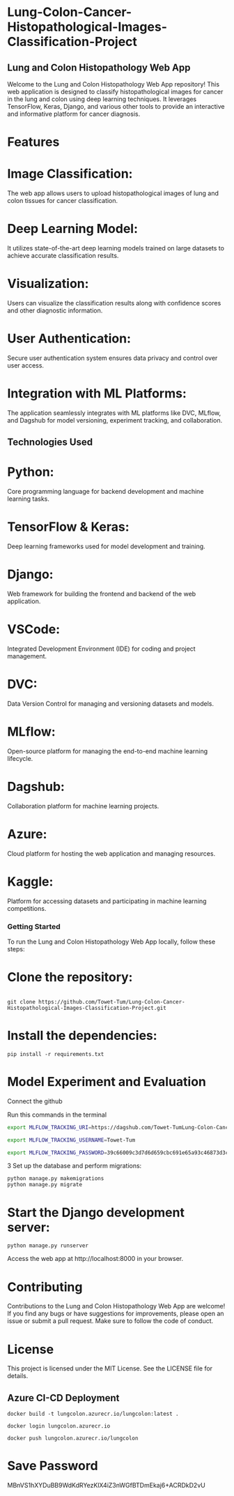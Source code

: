 # Lung-Colon-Cancer-Histopathological-Images-Classification-Project



## Lung and Colon Histopathology Web App

Welcome to the Lung and Colon Histopathology Web App repository! This web application is designed to classify histopathological images for cancer in the lung and colon using deep learning techniques. It leverages TensorFlow, Keras, Django, and various other tools to provide an interactive and informative platform for cancer diagnosis.

# Features

# Image Classification: 

The web app allows users to upload histopathological images of lung and colon tissues for cancer classification.

# Deep Learning Model: 

It utilizes state-of-the-art deep learning models trained on large datasets to achieve accurate classification results.

# Visualization:

Users can visualize the classification results along with confidence scores and other diagnostic information.
# User Authentication: 

Secure user authentication system ensures data privacy and control over user access.
# Integration with ML Platforms: 

The application seamlessly integrates with ML platforms like DVC, MLflow, and Dagshub for model versioning, experiment tracking, and collaboration.
## Technologies Used

# Python: 
Core programming language for backend development and machine learning tasks.

# TensorFlow & Keras: 
Deep learning frameworks used for model development and training.

# Django: 

Web framework for building the frontend and backend of the web application.

# VSCode: 

Integrated Development Environment (IDE) for coding and project management.

# DVC: 
Data Version Control for managing and versioning datasets and models.

# MLflow: 
Open-source platform for managing the end-to-end machine learning lifecycle.

# Dagshub: 

Collaboration platform for machine learning projects.

# Azure: 

Cloud platform for hosting the web application and managing resources.

# Kaggle: 

Platform for accessing datasets and participating in machine learning competitions.

### Getting Started
To run the Lung and Colon Histopathology Web App locally, follow these steps:

# Clone the repository:


```

git clone https://github.com/Towet-Tum/Lung-Colon-Cancer-Histopathological-Images-Classification-Project.git
```
# Install the dependencies:

```
pip install -r requirements.txt
```




# Model Experiment and Evaluation

Connect the github

Run this commands in the terminal

```bash
export MLFLOW_TRACKING_URI=https://dagshub.com/Towet-TumLung-Colon-Cancer-Histopathological-Images-Classification-Project.mlflow 

export MLFLOW_TRACKING_USERNAME=Towet-Tum

export MLFLOW_TRACKING_PASSWORD=39c66009c3d7d6d659cbc691e65a93c46873d3c4

```

3 Set up the database and perform migrations:
```
python manage.py makemigrations
python manage.py migrate
```

# Start the Django development server:

```
python manage.py runserver
```
Access the web app at http://localhost:8000 in your browser.

# Contributing

Contributions to the Lung and Colon Histopathology Web App are welcome! If you find any bugs or have suggestions for improvements, please open an issue or submit a pull request. Make sure to follow the code of conduct.

# License
This project is licensed under the MIT License. See the LICENSE file for details.


## Azure CI-CD Deployment 

```
docker build -t lungcolon.azurecr.io/lungcolon:latest .

docker login lungcolon.azurecr.io

docker push lungcolon.azurecr.io/lungcolon
```

# Save Password

MBnVS1hXYDuBB9WdKdRYezKlX4iZ3nWGfBTDmEkaj6+ACRDkD2vU